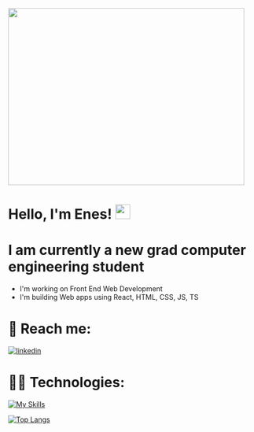 <img src="https://media4.giphy.com/media/qgQUggAC3Pfv687qPC/giphy.gif?cid=ecf05e470o4f6r7wybojwpc251umotzvod6j1h1jqdfuqqza&rid=giphy.gif&ct=g" width="480" height="360" />

# Hello, I'm Enes! <img src="https://raw.githubusercontent.com/MartinHeinz/MartinHeinz/master/wave.gif" width="30px"> 


# I am currently a new grad computer engineering student
- I'm working on Front End Web Development
- I'm building Web apps using React, HTML, CSS, JS, TS
    
# 📧 Reach me:
[![linkedin](https://img.shields.io/badge/LinkedIn-0077B5?style=for-the-badge&logo=linkedin&logoColor=white)](https://www.linkedin.com/in/ismet-enes-ince-851280214/)

# 👨‍💻 Technologies:
[![My Skills](https://skillicons.dev/icons?i=react,js,ts,html,css,nextjs)](https://skillicons.dev)

<!---
[![Anurag's GitHub stats](https://github-readme-stats.vercel.app/api?username=Coder-Pilgrim&show_icons=true&theme=radical&count_private=true&show_icons=true&show_owner)](https://github.com/anuraghazra/github-readme-stats)
-->


[![Top Langs](https://github-readme-stats.vercel.app/api/top-langs/?username=Coder-Pilgrim&layout=compact&theme=radical)](https://github.com/anuraghazra/github-readme-stats)


